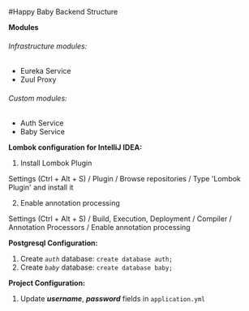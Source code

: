 #Happy Baby Backend Structure

**Modules**

###### Infrastructure modules:
* Eureka Service
* Zuul Proxy

###### Custom modules:
* Auth Service
* Baby Service

**Lombok configuration for IntelliJ IDEA:**
1) Install Lombok Plugin

Settings (Ctrl + Alt + S) / Plugin / Browse repositories / Type 'Lombok Plugin' and install it

2) Enable annotation processing 

Settings (Ctrl + Alt + S) / Build, Execution, Deployment / Compiler / Annotation Processors / Enable annotation processing 

**Postgresql Configuration:**
1) Create *`auth`* database: `create database auth;`
2) Create *`baby`* database: `create database baby;`

**Project Configuration:**
1) Update **_username_**, **_password_** fields in `application.yml`
